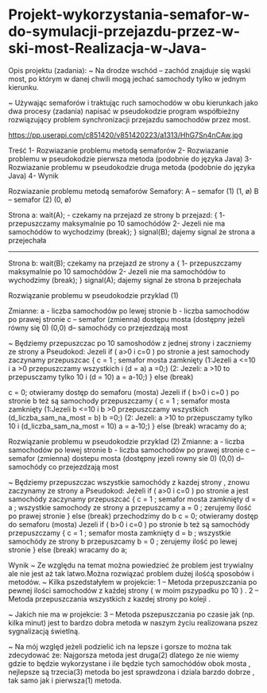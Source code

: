 # Projekt-wykorzystania-semafor-w-do-symulacji-przejazdu-przez-w-ski-most-Realizacja-w-Java-


Opis projektu (zadania):
 ~ Na drodze wschód – zachód znajduje się wąski most, po którym w danej chwili mogą jechać samochody tylko w jednym kierunku. 
 

~ Używając semaforów i traktując ruch samochodów w obu kierunkach jako dwa procesy (zadania) napisać w pseudokodzie program współbieżny rozwiązujący problem synchronizacji przejazdu samochodów przez most. 


https://pp.userapi.com/c851420/v851420223/a1313/HhG7Sn4nCAw.jpg


Treść
1-	Rozwiazanie problemu metodą semaforów
2-	Rozwiazanie problemu w pseudokodzie pierwsza metoda (podobnie do języka Java)
3-	Rozwiazanie problemu w pseudokodzie druga metoda (podobnie do języka Java)
4-	Wynik





Rozwiazanie problemu metodą semaforów
Semafory:
A – semafor (1)  (1, ø)
B – semafor (2) (0, ø)

 
Strona a:
wait(A); - czekamy na przejazd ze strony  b
przejazd:
{
1-	przepuszczamy maksymalnie po 10 samochódów
2-	Jezeli nie ma samochódów to wychodzimy (break);
}
signal(B); dajemy signal że strona a przejechała
_____________________________________________________
Strona b:
wait(B); czekamy na przejazd ze strony a
{
1-	przepuszczamy maksymalnie po 10 samochódów
2-	Jezeli nie ma samochódów to wychodzimy (break);
}
signal(A); dajemy signal że strona b przejechała



Rozwiązanie problemu w pseudokodzie przyklad (1)

Zmianne:
a - liczba samochodów po lewej stronie 
b - liczba samochodów po prawej stronie 
c – semafor (zmienna) dostępu mosta (dostępny jeżeli równy się 0) (0,0)
d– samochódy co przejezdzają most
 
~ Będziemy przepuszczac po 10 samoshodów z jednej strony
i zaczniemy ze strony a 
Pseudokod:
Jezeli if ( a>0 i c=0 ) po stronie a jest samochody zaczynamy przepuszcac 
{
c = 1 ; semafor mosta zamknięty 
(1:Jezeli a <=10 i a >0 przepuszczamy wszystkich i (d = a) 
a =0;)
(2: Jezeli: a >10 to przepusczamy tylko 10 i (d = 10)
a = a-10;) 
} else (break)






c = 0; otwieramy dostęp do semaforu  (mosta)
Jezeli if ( b>0 i c=0 ) po stronie b też są samochody przepuszczamy
{
c = 1 ; semafor mosta zamknięty
 (1:Jezeli b <=10 i b >0 przepuszczamy wszystkich (d_liczba_sam_na_most = b)
b =0;)
(2: Jezeli: a >10 to przepusczamy tylko 10 i (d_liczba_sam_na_most = 10)
a = a-10;)
} else (break) wracamy do a; 




Rozwiązanie problemu w pseudokodzie przyklad (2)
Zmianne:
a - liczba samochodów po lewej stronie 
b - liczba samochodów po prawej stronie 
c – semafor (zmienna) dostepu mosta (dostępny jezeli rowny sie 0) (0,0)
d– samochódy co przejezdzają most
 
~ Będziemy przepuszczac wszystkie samochódy z kazdej strony , znowu zaczynamy ze strony a
Pseudokod:
Jeżeli if ( a>0 i c=0 ) po stronie a jest samochódy zaczynamy przepuszcać
{
c = 1 ; semafor mosta zamknięty
d = a ; wszystkie samochody ze strony a przepuszcamy
a = 0 ; zerujemy ilość po prawej stronie
} else (break) przechodzimy do b
c = 0; otwieramy dostęp do semaforu  (mosta)
Jezeli if ( b>0 i c=0 ) po stronie b też są samochódy przepuszczamy
{
c = 1 ; semafor mosta zamknięty
d = b ; wszystkie samochódy ze strony b przepuszcamy
b = 0 ; zerujemy ilość po lewej stronie
} else (break) wracamy do a; 


Wynik
~ Ze względu na temat można powiedzieć że problem jest trywialny ale nie jest aż tak latwo.Można rozwiązać problem dużej ilośćą sposobów i metodów.
~ Kilka pszedstałyłem w projekcie:
1 – Metoda przepuszczania po pewnej ilości samochodów z każdej strony ( w moim pszypadku po 10 ) .
2 – Metoda przepuszczania wszystkich z kazdej strony po koleji .

~ Jakich nie ma w projekcie:
3 – Metoda pszepuszczania po czasie jak (np. kilka minut) 
jest to bardzo dobra metoda w naszym życiu realizowana pszez sygnalizacją świetlną.

~ Na mój względ jeżeli podzielić ich na lepsze i gorsze to można tak zdecydować że:
Najgorsza metoda jest druga(2) dlatego że nie wiemy gdzie to będzie wykorzystane i ile będzie tych samochódów obok mosta , nejlepsze są trzecia(3) metoda bo jest sprawdzona i dziala barzdo dobrze , tak samo jak i pierwsza(1) metoda.

